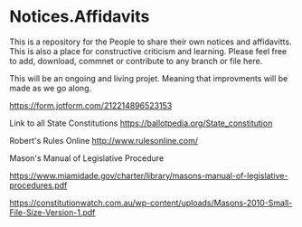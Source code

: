 # Notices.Affidavits

This is a repository for the People to share their own notices and affidavitts.  This is also a place for constructive criticism 
and learning.  Please feel free to add, download, commnet or contribute to any branch or file here.

This will be an ongoing and living projet.  Meaning that improvments will be made as we go along.

https://form.jotform.com/212214896523153

Link to all State Constitutions https://ballotpedia.org/State_constitution

Robert's Rules Online http://www.rulesonline.com/

Mason's Manual of Legislative Procedure 

https://www.miamidade.gov/charter/library/masons-manual-of-legislative-procedures.pdf

https://constitutionwatch.com.au/wp-content/uploads/Masons-2010-Small-File-Size-Version-1.pdf
